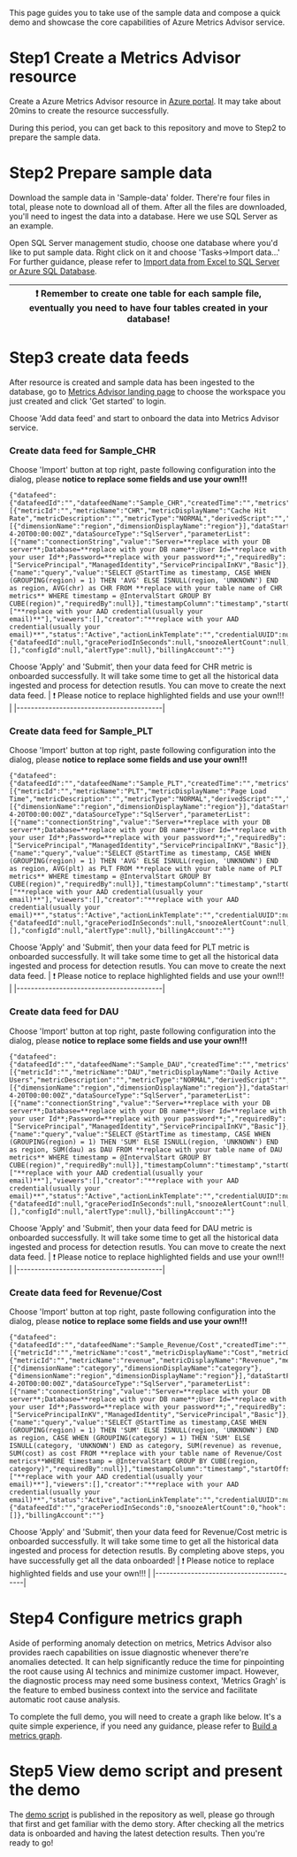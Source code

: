 This page guides you to take use of the sample data and compose a quick demo and showcase the core capabilities of Azure Metrics Advisor service. 

# Step1 Create a Metrics Advisor resource
Create a Azure Metrics Advisor resource in [Azure portal](https://ms.portal.azure.com/#create/Microsoft.CognitiveServicesMetricsAdvisor). It may take about 20mins to create the resource successfully. 

During this period, you can get back to this repository and move to Step2 to prepare the sample data. 

# Step2 Prepare sample data
Download the sample data in 'Sample-data' folder. There're four files in total, please note to download all of them. After all the files are downloaded, you'll need to ingest the data into a database. Here we use SQL Server as an example. 

Open SQL Server management studio, choose one database where you'd like to put sample data. Right click on it and choose 'Tasks->Import data...' For further guidance, please refer to [Import data from Excel to SQL Server or Azure SQL Database](https://docs.microsoft.com/en-us/sql/relational-databases/import-export/import-data-from-excel-to-sql?view=sql-server-ver15).

| :exclamation: Remember to create one table for each sample file, eventually you need to have **four tables** created in your database!  |
|-----------------------------------------|

# Step3 create data feeds
After resource is created and sample data has been ingested to the database, go to [Metrics Advisor landing page](https://metricsadvisor.azurewebsites.net) to choose the workspace you just created and click 'Get started' to login. 

Choose 'Add data feed' and start to onboard the data into Metrics Advisor service. 

### Create data feed for Sample_CHR
Choose 'Import' button at top right, paste following configuration into the dialog, please **notice to replace some fields and use your own!!!**

```
{"datafeed":{"datafeedId":"","datafeedName":"Sample_CHR","createdTime":"","metrics":[{"metricId":"","metricName":"CHR","metricDisplayName":"Cache Hit Rate","metricDescription":"","metricType":"NORMAL","derivedScript":"","seriesCount":10}],"dimensions":[{"dimensionName":"region","dimensionDisplayName":"region"}],"dataStartFrom":"2022-4-20T00:00:00Z","dataSourceType":"SqlServer","parameterList":[{"name":"connectionString","value":"Server=**replace with your DB server**;Database=**replace with your DB name**;User Id=**replace with your user Id**;Password=**replace with your password**;","requiredBy":["ServicePrincipal","ManagedIdentity","ServicePrincipalInKV","Basic"]},{"name":"query","value":"SELECT @StartTime as timestamp, CASE WHEN (GROUPING(region) = 1) THEN 'AVG' ELSE ISNULL(region, 'UNKNOWN') END as region, AVG(chr) as CHR FROM **replace with your table name of CHR metrics** WHERE timestamp = @IntervalStart GROUP BY CUBE(region)","requiredBy":null}],"timestampColumn":"timestamp","startOffsetInSeconds":0,"maxQueryPerMinute":30,"detectionStartTime":null,"granularityName":"Hourly","granularityAmount":null,"allUpIdentification":"AVG","needRollup":"RollupByUser","fillMissingPointForAd":"AutoFillValue","fillMissingPointForAdValue":0,"rollUpMethod":"None","extendedDimensions":null,"rollUpColumns":"","datafeedDescription":"","stopRetryAfterInSeconds":-1,"minRetryIntervalInSeconds":-1,"maxConcurrency":-1,"viewMode":"Private","admins":["**replace with your AAD credential(usually your email)**"],"viewers":[],"creator":"**replace with your AAD credential(usually your email)**","status":"Active","actionLinkTemplate":"","credentialUUID":null,"authenticationType":"Basic","enableAD":true,"enableIngestion":true,"maxDataRetention":-1,"isAdmin":true,"migrationType":0,"ingestionType":"Batch","datapointCount":63750},"delayAlertConfig":{"datafeedId":null,"gracePeriodInSeconds":null,"snoozeAlertCount":null,"hook":[],"configId":null,"alertType":null},"billingAccount":""}
```
Choose 'Apply' and 'Submit', then your data feed for CHR metric is onboarded successfully. It will take some time to get all the historical data ingested and process for detection resutls. You can move to create the next data feed.
| :exclamation: Please notice to replace highlighted fields and use your own!!!  |
|-----------------------------------------|

### Create data feed for Sample_PLT
Choose 'Import' button at top right, paste following configuration into the dialog, please **notice to replace some fields and use your own!!!**

```
{"datafeed":{"datafeedId":"","datafeedName":"Sample_PLT","createdTime":"","metrics":[{"metricId":"","metricName":"PLT","metricDisplayName":"Page Load Time","metricDescription":"","metricType":"NORMAL","derivedScript":"","seriesCount":10}],"dimensions":[{"dimensionName":"region","dimensionDisplayName":"region"}],"dataStartFrom":"2022-4-20T00:00:00Z","dataSourceType":"SqlServer","parameterList":[{"name":"connectionString","value":"Server=**replace with your DB server**;Database=**replace with your DB name**;User Id=**replace with your user Id**;Password=**replace with your password**;","requiredBy":["ServicePrincipal","ManagedIdentity","ServicePrincipalInKV","Basic"]},{"name":"query","value":"SELECT @StartTime as timestamp, CASE WHEN (GROUPING(region) = 1) THEN 'AVG' ELSE ISNULL(region, 'UNKNOWN') END as region, AVG(plt) as PLT FROM **replace with your table name of PLT metrics** WHERE timestamp = @IntervalStart GROUP BY CUBE(region)","requiredBy":null}],"timestampColumn":"timestamp","startOffsetInSeconds":0,"maxQueryPerMinute":30,"detectionStartTime":null,"granularityName":"Hourly","granularityAmount":null,"allUpIdentification":"AVG","needRollup":"RollupByUser","fillMissingPointForAd":"AutoFillValue","fillMissingPointForAdValue":0,"rollUpMethod":"None","extendedDimensions":null,"rollUpColumns":"","datafeedDescription":"","stopRetryAfterInSeconds":-1,"minRetryIntervalInSeconds":-1,"maxConcurrency":-1,"viewMode":"Private","admins":["**replace with your AAD credential(usually your email)**"],"viewers":[],"creator":"**replace with your AAD credential(usually your email)**","status":"Active","actionLinkTemplate":"","credentialUUID":null,"authenticationType":"Basic","enableAD":true,"enableIngestion":true,"maxDataRetention":-1,"isAdmin":true,"migrationType":0,"ingestionType":"Batch","datapointCount":63750},"delayAlertConfig":{"datafeedId":null,"gracePeriodInSeconds":null,"snoozeAlertCount":null,"hook":[],"configId":null,"alertType":null},"billingAccount":""}
```
Choose 'Apply' and 'Submit', then your data feed for PLT metric is onboarded successfully. It will take some time to get all the historical data ingested and process for detection resutls. You can move to create the next data feed.
| :exclamation: Please notice to replace highlighted fields and use your own!!!  |
|-----------------------------------------|

### Create data feed for DAU
Choose 'Import' button at top right, paste following configuration into the dialog, please **notice to replace some fields and use your own!!!**

```
{"datafeed":{"datafeedId":"","datafeedName":"Sample_DAU","createdTime":"","metrics":[{"metricId":"","metricName":"DAU","metricDisplayName":"Daily Active Users","metricDescription":"","metricType":"NORMAL","derivedScript":"","seriesCount":10}],"dimensions":[{"dimensionName":"region","dimensionDisplayName":"region"}],"dataStartFrom":"2022-4-20T00:00:00Z","dataSourceType":"SqlServer","parameterList":[{"name":"connectionString","value":"Server=**replace with your DB server**;Database=**replace with your DB name**;User Id=**replace with your user Id**;Password=**replace with your password**;","requiredBy":["ServicePrincipal","ManagedIdentity","ServicePrincipalInKV","Basic"]},{"name":"query","value":"SELECT @StartTime as timestamp, CASE WHEN (GROUPING(region) = 1) THEN 'SUM' ELSE ISNULL(region, 'UNKNOWN') END as region, SUM(dau) as DAU FROM **replace with your table name of DAU metrics** WHERE timestamp = @IntervalStart GROUP BY CUBE(region)","requiredBy":null}],"timestampColumn":"timestamp","startOffsetInSeconds":0,"maxQueryPerMinute":30,"detectionStartTime":null,"granularityName":"Daily","granularityAmount":null,"allUpIdentification":"SUM","needRollup":"RollupByUser","fillMissingPointForAd":"AutoFillValue","fillMissingPointForAdValue":0,"rollUpMethod":"None","extendedDimensions":null,"rollUpColumns":"","datafeedDescription":"","stopRetryAfterInSeconds":-1,"minRetryIntervalInSeconds":-1,"maxConcurrency":-1,"viewMode":"Private","admins":["**replace with your AAD credential(usually your email)**"],"viewers":[],"creator":"**replace with your AAD credential(usually your email)**","status":"Active","actionLinkTemplate":"","credentialUUID":null,"authenticationType":"Basic","enableAD":true,"enableIngestion":true,"maxDataRetention":-1,"isAdmin":true,"migrationType":0,"ingestionType":"Batch","datapointCount":63750},"delayAlertConfig":{"datafeedId":null,"gracePeriodInSeconds":null,"snoozeAlertCount":null,"hook":[],"configId":null,"alertType":null},"billingAccount":""}
```
Choose 'Apply' and 'Submit', then your data feed for DAU metric is onboarded successfully. It will take some time to get all the historical data ingested and process for detection resutls. You can move to create the next data feed.
| :exclamation: Please notice to replace highlighted fields and use your own!!!  |
|-----------------------------------------|

### Create data feed for Revenue/Cost
Choose 'Import' button at top right, paste following configuration into the dialog, please **notice to replace some fields and use your own!!!**

```
{"datafeed":{"datafeedId":"","datafeedName":"Sample_Revenue/Cost","createdTime":"","metrics":[{"metricId":"","metricName":"cost","metricDisplayName":"Cost","metricDescription":"","metricType":"NORMAL","derivedScript":"","seriesCount":88},{"metricId":"","metricName":"revenue","metricDisplayName":"Revenue","metricDescription":"","metricType":"NORMAL","derivedScript":"","seriesCount":88}],"dimensions":[{"dimensionName":"category","dimensionDisplayName":"category"},{"dimensionName":"region","dimensionDisplayName":"region"}],"dataStartFrom":"2022-4-20T00:00:00Z","dataSourceType":"SqlServer","parameterList":[{"name":"connectionString","value":"Server=**replace with your DB server**;Database=**replace with your DB name**;User Id=**replace with your user Id**;Password=**replace with your password**;","requiredBy":["ServicePrincipalInKV","ManagedIdentity","ServicePrincipal","Basic"]},{"name":"query","value":"SELECT @StartTime as timestamp,CASE WHEN (GROUPING(region) = 1) THEN 'SUM' ELSE ISNULL(region, 'UNKNOWN') END as region, CASE WHEN (GROUPING(category) = 1) THEN 'SUM' ELSE ISNULL(category, 'UNKNOWN') END as category, SUM(revenue) as revenue, SUM(cost) as cost FROM **replace with your table name of Revenue/Cost metrics**WHERE timestamp = @IntervalStart GROUP BY CUBE(region, category)","requiredBy":null}],"timestampColumn":"timestamp","startOffsetInSeconds":0,"maxQueryPerMinute":30,"detectionStartTime":null,"granularityName":"Daily","granularityAmount":null,"allUpIdentification":"SUM","needRollup":"RollupByUser","fillMissingPointForAd":"AutoFillValue","fillMissingPointForAdValue":0,"rollUpMethod":"None","extendedDimensions":null,"rollUpColumns":"","datafeedDescription":"","stopRetryAfterInSeconds":-1,"minRetryIntervalInSeconds":-1,"maxConcurrency":-1,"viewMode":"Private","admins":["**replace with your AAD credential(usually your email)**"],"viewers":[],"creator":"**replace with your AAD credential(usually your email)**","status":"Active","actionLinkTemplate":"","credentialUUID":null,"authenticationType":"Basic","enableAD":true,"enableIngestion":true,"maxDataRetention":-1,"isAdmin":true,"migrationType":0,"ingestionType":"Batch","datapointCount":31152},"delayAlertConfig":{"datafeedId":"","gracePeriodInSeconds":0,"snoozeAlertCount":0,"hook":[]},"billingAccount":""}
```
Choose 'Apply' and 'Submit', then your data feed for Revenue/Cost metric is onboarded successfully. It will take some time to get all the historical data ingested and process for detection resutls. By completing above steps, you have successfully get all the data onboarded!
| :exclamation: Please notice to replace highlighted fields and use your own!!!  |
|-----------------------------------------|


# Step4 Configure metrics graph
Aside of performing anomaly detection on metrics, Metrics Advisor also provides raech capabilities on issue diagnostic whenever there're anomalies detected. It can help significantly reduce the time for pinpointing the root cause using AI technics and minimize customer impact. However, the diagnostic process may need some business context, 'Metrics Gragh' is the feature to embed business context into the service and facilitate automatic root cause analysis. 

To complete the full demo, you will need to create a graph like below. It's a quite simple experience, if you need any guidance, please refer to [Build a metrics graph](https://docs.microsoft.com/en-us/azure/applied-ai-services/metrics-advisor/how-tos/metrics-graph).

# Step5 View demo script and present the demo
The [demo script](Demo_script.md) is published in the repository as well, please go through that first and get familiar with the demo story. After checking all the metrics data is onboarded and having the latest detection results. Then you're ready to go! 

